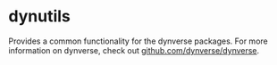 # dynutils

Provides a common functionality for the dynverse packages.
For more information on dynverse, check out [github.com/dynverse/dynverse](https://github.com/dynverse/dynverse).
